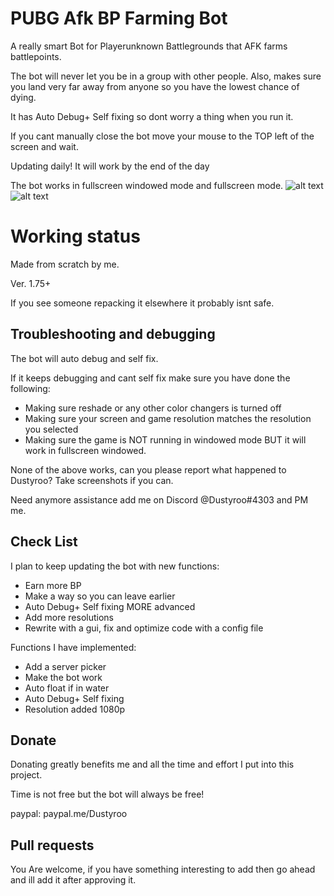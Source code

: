 # PUBG Afk BP Farming Bot

A really smart Bot for Playerunknown Battlegrounds that AFK farms battlepoints.

The bot will never let you be in a group with other people. Also, makes sure you land very far away from anyone so you have the lowest chance of dying.

It has Auto Debug+ Self fixing so dont worry a thing when you run it.

If you cant manually close the bot move your mouse to the TOP left of the screen and wait.

Updating daily! It will work by the end of the day

The bot works in fullscreen windowed mode and fullscreen mode.
![alt text](https://i.imgur.com/5YQc37t.jpg "Screenshot")
![alt text](https://i.imgur.com/DPDAB0d.png "Screenshot")
# Working status

Made from scratch by me.

Ver. 1.75+

If you see someone repacking it elsewhere it probably isnt safe.

## Troubleshooting and debugging 

The bot will auto debug and self fix.

If it keeps debugging and cant self fix make sure you have done the following:

* Making sure reshade or any other color changers is turned off
* Making sure your screen and game resolution matches the resolution you selected
* Making sure the game is NOT running in windowed mode BUT it will work in fullscreen windowed.

None of the above works, can you please report what happened to Dustyroo? Take screenshots if you can.

Need anymore assistance add me on Discord @Dustyroo#4303 and PM me.

## Check List

I plan to keep updating the bot with new functions:
* Earn more BP
* Make a way so you can leave earlier
* Auto Debug+ Self fixing MORE advanced
* Add more resolutions
* Rewrite with a gui, fix and optimize code with a config file

Functions I have implemented:
* Add a server picker
* Make the bot work
* Auto float if in water
* Auto Debug+ Self fixing
* Resolution added 1080p
## Donate

Donating greatly benefits me and all the time and effort I put into this project.

Time is not free but the bot will always be free!

paypal: paypal.me/Dustyroo

## Pull requests

You Are welcome, if you have something interesting to add then go ahead and ill add it after approving it.
